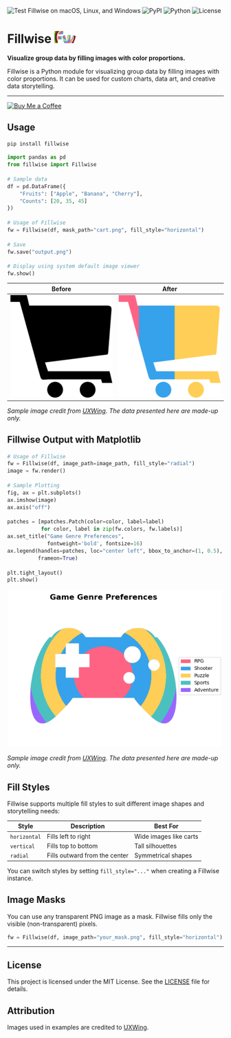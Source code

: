 ![Test Fillwise on macOS, Linux, and Windows](https://github.com/j-ncel/Fillwise/actions/workflows/test.yml/badge.svg)
![PyPI](https://img.shields.io/pypi/v/Fillwise)
![Python](https://img.shields.io/pypi/pyversions/Fillwise)
![License](https://img.shields.io/github/license/j-ncel/Fillwise)

# Fillwise <img src="https://raw.githubusercontent.com/j-ncel/Fillwise/refs/heads/main/assets/icon.png" width="50" alt="Fillwise Icon">

**Visualize group data by filling images with color proportions.**

Fillwise is a Python module for visualizing group data by filling images with color proportions. It can be used for custom charts, data art, and creative data storytelling.

---

<a href="https://coff.ee/jncel">
  <img src="https://cdn.buymeacoffee.com/buttons/v2/default-yellow.png" width="140" height="" alt="Buy Me a Coffee">
</a>

## Usage

```bash
pip install fillwise
```

```python
import pandas as pd
from fillwise import Fillwise

# Sample data
df = pd.DataFrame({
    "Fruits": ["Apple", "Banana", "Cherry"],
    "Counts": [20, 35, 45]
})

# Usage of Fillwise
fw = Fillwise(df, mask_path="cart.png", fill_style="horizontal")

# Save
fw.save("output.png")

# Display using system default image viewer
fw.show()
```

| Before                                                                                                                                    | After                                                                                                                                           |
| ----------------------------------------------------------------------------------------------------------------------------------------- | ----------------------------------------------------------------------------------------------------------------------------------------------- |
| <img src="https://raw.githubusercontent.com/j-ncel/Fillwise/refs/heads/main/playground/samples/images/cart.png" width="250" alt="Before"> | <img src="https://raw.githubusercontent.com/j-ncel/Fillwise/refs/heads/main/playground/samples/images/cart_output.png" width="250" alt="After"> |

_Sample image credit from [UXWing](https://uxwing.com/cart-black-icon/)_.
_The data presented here are made-up only._

## Fillwise Output with Matplotlib

```python
# Usage of Fillwise
fw = Fillwise(df, image_path=image_path, fill_style="radial")
image = fw.render()

# Sample Plotting
fig, ax = plt.subplots()
ax.imshow(image)
ax.axis("off")

patches = [mpatches.Patch(color=color, label=label)
           for color, label in zip(fw.colors, fw.labels)]
ax.set_title("Game Genre Preferences",
             fontweight='bold', fontsize=16)
ax.legend(handles=patches, loc="center left", bbox_to_anchor=(1, 0.5),
          frameon=True)

plt.tight_layout()
plt.show()
```

<img src="https://raw.githubusercontent.com/j-ncel/Fillwise/refs/heads/main/playground/samples/images/gamepad_output.png" width="500" alt="Matplotlib Sample">

_Sample image credit from [UXWing](https://uxwing.com/gamepad-icon/)_.
_The data presented here are made-up only._

## Fill Styles

Fillwise supports multiple fill styles to suit different image shapes and storytelling needs:

| Style        | Description                   | Best For               |
| ------------ | ----------------------------- | ---------------------- |
| `horizontal` | Fills left to right           | Wide images like carts |
| `vertical`   | Fills top to bottom           | Tall silhouettes       |
| `radial`     | Fills outward from the center | Symmetrical shapes     |

You can switch styles by setting `fill_style="..."` when creating a Fillwise instance.

## Image Masks

You can use any transparent PNG image as a mask. Fillwise fills only the visible (non-transparent) pixels.

```python
fw = Fillwise(df, image_path="your_mask.png", fill_style="horizontal")
```

---

## License

This project is licensed under the MIT License. See the [LICENSE](LICENSE) file for details.

## Attribution

Images used in examples are credited to [UXWing](https://uxwing.com).
